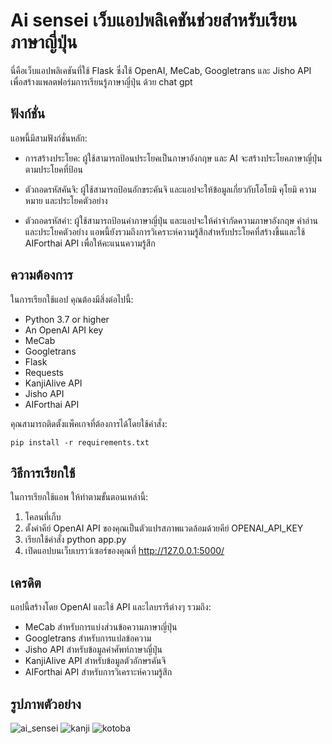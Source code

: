 # Ai sensei เว็บแอปพลิเคชันช่วยสำหรับเรียนภาษาญี่ปุ่น

นี่คือเว็บแอปพลิเคชันที่ใช้ Flask ซึ่งใช้ OpenAI, MeCab, Googletrans และ Jisho API เพื่อสร้างแพลตฟอร์มการเรียนรู้ภาษาญี่ปุ่น ด้วย chat gpt

## ฟังก์ชั่น
แอพนี้มีสามฟังก์ชั่นหลัก:

* การสร้างประโยค: ผู้ใช้สามารถป้อนประโยคเป็นภาษาอังกฤษ และ AI จะสร้างประโยคภาษาญี่ปุ่นตามประโยคที่ป้อน

* ตัวถอดรหัสคันจิ: ผู้ใช้สามารถป้อนอักขระคันจิ และแอปจะให้ข้อมูลเกี่ยวกับโอโยมิ คุโยมิ ความหมาย และประโยคตัวอย่าง

* ตัวถอดรหัสคำ: ผู้ใช้สามารถป้อนคำภาษาญี่ปุ่น และแอปจะให้คำจำกัดความภาษาอังกฤษ คำอ่าน และประโยคตัวอย่าง
แอพนี้ยังรวมถึงการวิเคราะห์ความรู้สึกสำหรับประโยคที่สร้างขึ้นและใช้ AIForthai API เพื่อให้คะแนนความรู้สึก

## ความต้องการ
ในการเรียกใช้แอป คุณต้องมีสิ่งต่อไปนี้:

* Python 3.7 or higher
* An OpenAI API key
* MeCab
* Googletrans
* Flask
* Requests
* KanjiAlive API
* Jisho API
* AIForthai API


คุณสามารถติดตั้งแพ็คเกจที่ต้องการได้โดยใช้คำสั่ง:

```
pip install -r requirements.txt
```
## วิธีการเรียกใช้
ในการเรียกใช้แอพ ให้ทำตามขั้นตอนเหล่านี้:

1. โคลนที่เก็บ
2. ตั้งค่าคีย์ OpenAI API ของคุณเป็นตัวแปรสภาพแวดล้อมด้วยคีย์ OPENAI_API_KEY
3. เรียกใช้คำสั่ง python app.py
4. เปิดแอปบนเว็บเบราว์เซอร์ของคุณที่ http://127.0.0.1:5000/

## เครดิต
แอปนี้สร้างโดย OpenAI และใช้ API และไลบรารีต่างๆ รวมถึง:

* MeCab สำหรับการแบ่งส่วนข้อความภาษาญี่ปุ่น
* Googletrans สำหรับการแปลข้อความ
* Jisho API สำหรับข้อมูลคำศัพท์ภาษาญี่ปุ่น
* KanjiAlive API สำหรับข้อมูลตัวอักษรคันจิ
* AIForthai API สำหรับการวิเคราะห์ความรู้สึก

## รูปภาพตัวอย่าง

![ai_sensei](https://user-images.githubusercontent.com/104154862/227754918-82f156f3-e479-4feb-9260-708d62599ee9.jpg)
![kanji](https://user-images.githubusercontent.com/104154862/227754906-578b84f8-7b6d-444a-9ed6-37a7f5fdb014.jpg)
![kotoba](https://user-images.githubusercontent.com/104154862/227754910-40a335bb-2d75-4f33-bbb3-8bf484378902.jpg)

